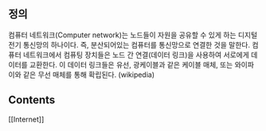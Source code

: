 ## 정의

컴퓨터 네트워크(Computer network)는 노드들이 자원을 공유할 수 있게 하는 디지털 전기 통신망의 하나이다. 즉, 분산되어있는 컴퓨터를 통신망으로 연결한 것을 말한다. 컴퓨터 네트워크에서 컴퓨팅 장치들은 노드 간 연결(데이터 링크)을 사용하여 서로에게 데이터를 교환한다. 이 데이터 링크들은 유선, 광케이블과 같은 케이블 매체, 또는 와이파이와 같은 무선 매체를 통해 확립된다. (wikipedia)

## Contents

[[Internet]]